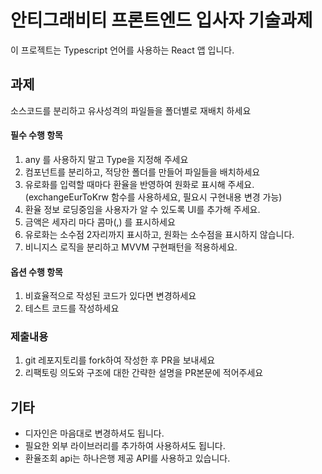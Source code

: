 # 안티그래비티 프론트엔드 입사자 기술과제

이 프로젝트는 Typescript 언어를 사용하는 React 앱 입니다.

## 과제

소스코드를 분리하고 유사성격의 파일들을 폴더별로 재배치 하세요

#### 필수 수행 항목

1. any 를 사용하지 말고 Type을 지정해 주세요
2. 컴포넌트를 분리하고, 적당한 폴더를 만들어 파일들을 배치하세요
3. 유로화를 입력할 때마다 환율을 반영하여 원화로 표시해 주세요. (exchangeEurToKrw 함수를 사용하세요, 필요시 구현내용 변경 가능)
4. 환율 정보 로딩중임을 사용자가 알 수 있도록 UI를 추가해 주세요.
5. 금액은 세자리 마다 콤마(,) 를 표시하세요
6. 유로화는 소수점 2자리까지 표시하고, 원화는 소수점을 표시하지 않습니다.
7. 비니지스 로직을 분리하고 MVVM 구현패턴을 적용하세요.

#### 옵션 수행 항목

1. 비효율적으로 작성된 코드가 있다면 변경하세요
2. 테스트 코드를 작성하세요

### 제출내용

1. git 레포지토리를 fork하여 작성한 후 PR을 보내세요
2. 리팩토링 의도와 구조에 대한 간략한 설명을 PR본문에 적어주세요


## 기타

- 디자인은 마음대로 변경하셔도 됩니다.
- 필요한 외부 라이브러리를 추가하여 사용하셔도 됩니다.
- 환율조회 api는 하나은행 제공 API를 사용하고 있습니다.

